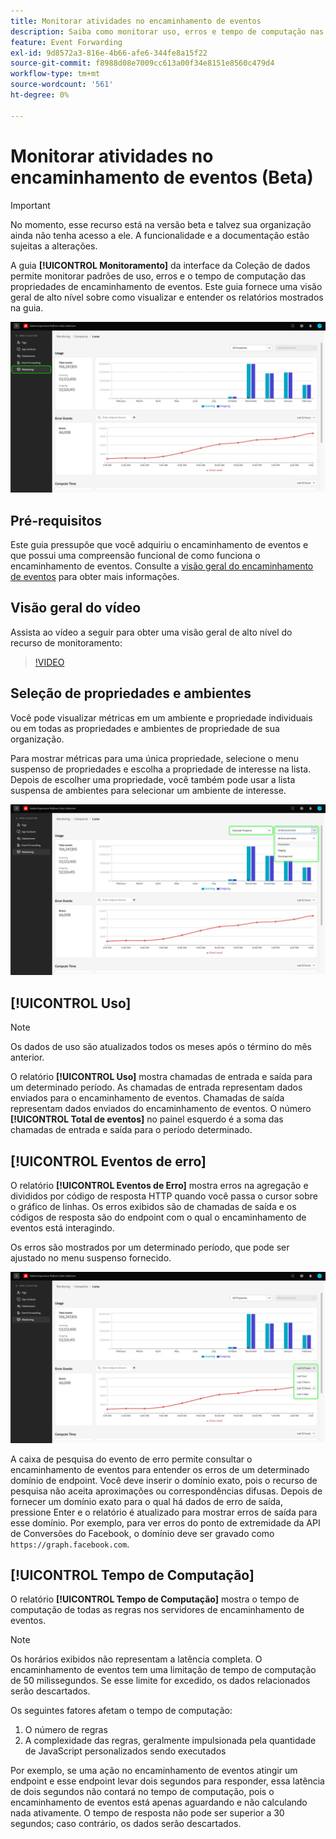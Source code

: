 ```yaml
---
title: Monitorar atividades no encaminhamento de eventos
description: Saiba como monitorar uso, erros e tempo de computação nas propriedades do encaminhamento de eventos.
feature: Event Forwarding
exl-id: 9d8572a3-816e-4b66-afe6-344fe8a15f22
source-git-commit: f8988d08e7009cc613a00f34e8151e8560c479d4
workflow-type: tm+mt
source-wordcount: '561'
ht-degree: 0%

---
```


# Monitorar atividades no encaminhamento de eventos (Beta)

>[!IMPORTANT]
>
>No momento, esse recurso está na versão beta e talvez sua organização ainda não tenha acesso a ele. A funcionalidade e a documentação estão sujeitas a alterações.

A guia **[!UICONTROL Monitoramento]** da interface da Coleção de dados permite monitorar padrões de uso, erros e o tempo de computação das propriedades de encaminhamento de eventos. Este guia fornece uma visão geral de alto nível sobre como visualizar e entender os relatórios mostrados na guia.

![Imagem mostrando a guia de monitoramento na interface da Coleção de Dados](../../images/ui/event-forwarding/monitoring/monitoring-tab.png)

## Pré-requisitos

Este guia pressupõe que você adquiriu o encaminhamento de eventos e que possui uma compreensão funcional de como funciona o encaminhamento de eventos. Consulte a [visão geral do encaminhamento de eventos](./overview.md) para obter mais informações.

## Visão geral do vídeo

Assista ao vídeo a seguir para obter uma visão geral de alto nível do recurso de monitoramento:

>[!VIDEO](https://video.tv.adobe.com/v/343999?quality=12&learn=on)

## Seleção de propriedades e ambientes

Você pode visualizar métricas em um ambiente e propriedade individuais ou em todas as propriedades e ambientes de propriedade de sua organização.

Para mostrar métricas para uma única propriedade, selecione o menu suspenso de propriedades e escolha a propriedade de interesse na lista. Depois de escolher uma propriedade, você também pode usar a lista suspensa de ambientes para selecionar um ambiente de interesse.

![Imagem mostrando os menus suspensos de ambiente de propriedade na interface do usuário](../../images/ui/event-forwarding/monitoring/property-environment.png)

## [!UICONTROL Uso]

>[!NOTE]
>
>Os dados de uso são atualizados todos os meses após o término do mês anterior.

O relatório **[!UICONTROL Uso]** mostra chamadas de entrada e saída para um determinado período. As chamadas de entrada representam dados enviados para o encaminhamento de eventos. Chamadas de saída representam dados enviados do encaminhamento de eventos. O número **[!UICONTROL Total de eventos]** no painel esquerdo é a soma das chamadas de entrada e saída para o período determinado.

## [!UICONTROL Eventos de erro]

O relatório **[!UICONTROL Eventos de Erro]** mostra erros na agregação e divididos por código de resposta HTTP quando você passa o cursor sobre o gráfico de linhas. Os erros exibidos são de chamadas de saída e os códigos de resposta são do endpoint com o qual o encaminhamento de eventos está interagindo.

Os erros são mostrados por um determinado período, que pode ser ajustado no menu suspenso fornecido.

![Imagem mostrando o menu suspenso de período de tempo do relatório de Eventos de Erro](../../images/ui/event-forwarding/monitoring/error-time.png)

A caixa de pesquisa do evento de erro permite consultar o encaminhamento de eventos para entender os erros de um determinado domínio de endpoint. Você deve inserir o domínio exato, pois o recurso de pesquisa não aceita aproximações ou correspondências difusas. Depois de fornecer um domínio exato para o qual há dados de erro de saída, pressione Enter e o relatório é atualizado para mostrar erros de saída para esse domínio. Por exemplo, para ver erros do ponto de extremidade da API de Conversões do Facebook, o domínio deve ser gravado como `https://graph.facebook.com`.

## [!UICONTROL Tempo de Computação]

O relatório **[!UICONTROL Tempo de Computação]** mostra o tempo de computação de todas as regras nos servidores de encaminhamento de eventos.

>[!NOTE]
>
>Os horários exibidos não representam a latência completa. O encaminhamento de eventos tem uma limitação de tempo de computação de 50 milissegundos. Se esse limite for excedido, os dados relacionados serão descartados.

Os seguintes fatores afetam o tempo de computação:

1. O número de regras
2. A complexidade das regras, geralmente impulsionada pela quantidade de JavaScript personalizados sendo executados

Por exemplo, se uma ação no encaminhamento de eventos atingir um endpoint e esse endpoint levar dois segundos para responder, essa latência de dois segundos não contará no tempo de computação, pois o encaminhamento de eventos está apenas aguardando e não calculando nada ativamente. O tempo de resposta não pode ser superior a 30 segundos; caso contrário, os dados serão descartados.
